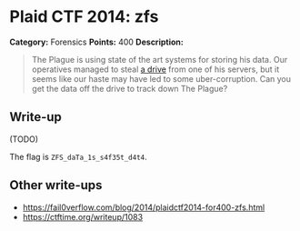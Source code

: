 # Plaid CTF 2014: zfs

**Category:** Forensics
**Points:** 400
**Description:**

> The Plague is using state of the art systems for storing his data. Our operatives managed to steal [a drive](zfs-ff06f37193caa92456e9c03090c80600.tar.bz2) from one of his servers, but it seems like our haste may have led to some uber-corruption. Can you get the data off the drive to track down The Plague?

## Write-up

(TODO)

The flag is `ZFS_daTa_1s_s4f35t_d4t4`.

## Other write-ups

* <https://fail0verflow.com/blog/2014/plaidctf2014-for400-zfs.html>
* <https://ctftime.org/writeup/1083>
